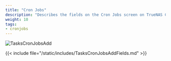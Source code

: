 ```yaml
---
title: "Cron Jobs"
description: "Describes the fields on the Cron Jobs screen on TrueNAS CORE."
weight: 10
tags:
- cronjobs
---
```


![TasksCronJobsAdd](/images/CORE/Tasks/TasksCronJobsAdd.png "Creating a new Cron Job")

{{< include file="/static/includes/TasksCronJobsAddFields.md" >}}
